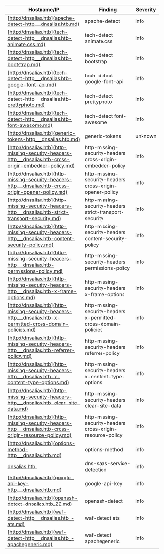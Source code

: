 | Hostname/IP | Finding | Severity |
| --- | --- | --- |
| [http://dnsalias.htb](apache-detect-http___dnsalias.htb.md) | apache-detect  | info |
| [http://dnsalias.htb](tech-detect-http___dnsalias.htb-animate.css.md) | tech-detect animate.css | info |
| [http://dnsalias.htb](tech-detect-http___dnsalias.htb-bootstrap.md) | tech-detect bootstrap | info |
| [http://dnsalias.htb](tech-detect-http___dnsalias.htb-google-font-api.md) | tech-detect google-font-api | info |
| [http://dnsalias.htb](tech-detect-http___dnsalias.htb-prettyphoto.md) | tech-detect prettyphoto | info |
| [http://dnsalias.htb](tech-detect-http___dnsalias.htb-font-awesome.md) | tech-detect font-awesome | info |
| [http://dnsalias.htb](generic-tokens-http___dnsalias.htb.md) | generic-tokens  | unknown |
| [http://dnsalias.htb](http-missing-security-headers-http___dnsalias.htb-cross-origin-embedder-policy.md) | http-missing-security-headers cross-origin-embedder-policy | info |
| [http://dnsalias.htb](http-missing-security-headers-http___dnsalias.htb-cross-origin-opener-policy.md) | http-missing-security-headers cross-origin-opener-policy | info |
| [http://dnsalias.htb](http-missing-security-headers-http___dnsalias.htb-strict-transport-security.md) | http-missing-security-headers strict-transport-security | info |
| [http://dnsalias.htb](http-missing-security-headers-http___dnsalias.htb-content-security-policy.md) | http-missing-security-headers content-security-policy | info |
| [http://dnsalias.htb](http-missing-security-headers-http___dnsalias.htb-permissions-policy.md) | http-missing-security-headers permissions-policy | info |
| [http://dnsalias.htb](http-missing-security-headers-http___dnsalias.htb-x-frame-options.md) | http-missing-security-headers x-frame-options | info |
| [http://dnsalias.htb](http-missing-security-headers-http___dnsalias.htb-x-permitted-cross-domain-policies.md) | http-missing-security-headers x-permitted-cross-domain-policies | info |
| [http://dnsalias.htb](http-missing-security-headers-http___dnsalias.htb-referrer-policy.md) | http-missing-security-headers referrer-policy | info |
| [http://dnsalias.htb](http-missing-security-headers-http___dnsalias.htb-x-content-type-options.md) | http-missing-security-headers x-content-type-options | info |
| [http://dnsalias.htb](http-missing-security-headers-http___dnsalias.htb-clear-site-data.md) | http-missing-security-headers clear-site-data | info |
| [http://dnsalias.htb](http-missing-security-headers-http___dnsalias.htb-cross-origin-resource-policy.md) | http-missing-security-headers cross-origin-resource-policy | info |
| [http://dnsalias.htb](options-method-http___dnsalias.htb.md) | options-method  | info |
| [dnsalias.htb.](dns-saas-service-detection-dnsalias.htb.md) | dns-saas-service-detection  | info |
| [http://dnsalias.htb](google-api-key-http___dnsalias.htb.md) | google-api-key  | info |
| [http://dnsalias.htb](openssh-detect-dnsalias.htb_22.md) | openssh-detect  | info |
| [http://dnsalias.htb](waf-detect-http___dnsalias.htb_-ats.md) | waf-detect ats | info |
| [http://dnsalias.htb](waf-detect-http___dnsalias.htb_-apachegeneric.md) | waf-detect apachegeneric | info |
